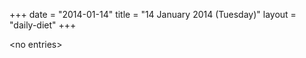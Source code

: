 +++
date = "2014-01-14"
title = "14 January 2014 (Tuesday)"
layout = "daily-diet"
+++


\<no entries\>
